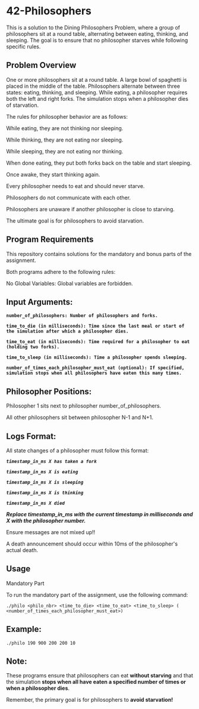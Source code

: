 # 42-Philosophers

This is a solution to the Dining Philosophers Problem, where a group of philosophers sit at a round table, alternating between eating, thinking, and sleeping. The goal is to ensure that no philosopher starves while following specific rules.

## Problem Overview

One or more philosophers sit at a round table.
A large bowl of spaghetti is placed in the middle of the table.
Philosophers alternate between three states: eating, thinking, and sleeping.
While eating, a philosopher requires both the left and right forks.
The simulation stops when a philosopher dies of starvation.

The rules for philosopher behavior are as follows:

While eating, they are not thinking nor sleeping.

While thinking, they are not eating nor sleeping.

While sleeping, they are not eating nor thinking.

When done eating, they put both forks back on the table and start sleeping.

Once awake, they start thinking again.

Every philosopher needs to eat and should never starve.

Philosophers do not communicate with each other.

Philosophers are unaware if another philosopher is close to starving.

The ultimate goal is for philosophers to avoid starvation.

## Program Requirements
This repository contains solutions for the mandatory and bonus parts of the assignment.

Both programs adhere to the following rules:

No Global Variables: Global variables are forbidden.

## Input Arguments:

**```number_of_philosophers: Number of philosophers and forks.```**

**```time_to_die (in milliseconds): Time since the last meal or start of the simulation after which a philosopher dies.```**

**```time_to_eat (in milliseconds): Time required for a philosopher to eat (holding two forks).```**

**```time_to_sleep (in milliseconds): Time a philosopher spends sleeping.```**

**```number_of_times_each_philosopher_must_eat (optional): If specified, simulation stops when all philosophers have eaten this many times.```**

## Philosopher Positions:

Philosopher 1 sits next to philosopher number_of_philosophers.

All other philosophers sit between philosopher N-1 and N+1.
## Logs Format:

All state changes of a philosopher must follow this format:

***```timestamp_in_ms X has taken a fork```***

***```timestamp_in_ms X is eating```***

***```timestamp_in_ms X is sleeping```***

***```timestamp_in_ms X is thinking```***

***```timestamp_in_ms X died```***

***Replace timestamp_in_ms with the current timestamp in milliseconds and X with the philosopher number.***

Ensure messages are not mixed up!!

A death announcement should occur within 10ms of the philosopher's actual death.

## Usage

Mandatory Part

To run the mandatory part of the assignment, use the following command:

```./philo <philo_nbr> <time_to_die> <time_to_eat> <time_to_sleep> ( <number_of_times_each_philosopher_must_eat>)```

## Example:

```./philo 190 900 200 200 10```

## Note:
These programs ensure that philosophers can eat **without starving** and that the simulation **stops when all have eaten a specified number of times or when a philosopher dies**.

Remember, the primary goal is for philosophers to **avoid starvation!**
